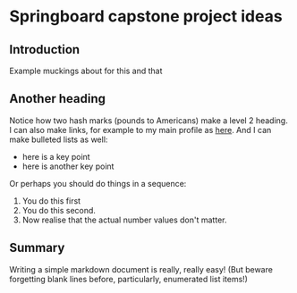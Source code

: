 # Springboard capstone project ideas
## Introduction
Example muckings about for this and that

## Another heading
Notice how two hash marks (pounds to Americans) make a level 2 heading.
I can also make links, for example to my main profile as [here](https://github.com/gtmaskall).
And I can make bulleted lists as well:

* here is a key point
* here is another key point

Or perhaps you should do things in a sequence:

1. You do this first
2. You do this second.
3. Now realise that the actual number values don't matter.

## Summary
Writing a simple markdown document is really, really easy! (But beware forgetting blank lines before, particularly, enumerated list items!)
